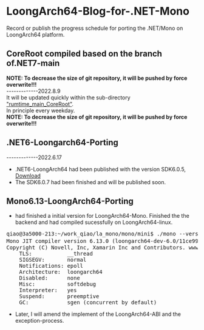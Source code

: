 # LoongArch64-Blog-for-.NET-Mono
Record or  publish the progress schedule for porting the .NET/Mono on LoongArch64 platform.


## CoreRoot compiled based on the branch of.NET7-main
**NOTE: To decrease the size of git repository, it will be pushed by force overwrite!!!**  
-------------2022.8.9  
It will be updated quickly within the sub-directory ["rumtime_main_CoreRoot"](https://github.com/shushanhf/LoongArch64-Blog-for-.NET-Mono/tree/main/rumtime_main_CoreRoot).  
In principle every weekday.  
**NOTE: To decrease the size of git repository, it will be pushed by force overwrite!!!**  

## .NET6-Loongarch64-Porting
-------------2022.6.17
* .NET6-LoongArch64 had been published with the version SDK6.0.5,  [Download](http://www.loongnix.cn/zh/api/dotnet/)
* The SDK6.0.7 had been finished and will be published soon.


## Mono6.13-LoongArch64-Porting
* had finished a initial version for LoongArch64-Mono.
Finished the the backend and had compiled sucessfully on LoongArch64-linux.
<pre>
qiao@3a5000-213:~/work_qiao/la_mono/mono/mini$ ./mono --version
Mono JIT compiler version 6.13.0 (loongarch64-dev-6.0/11ce995f841 2021年 11月 02日 星期二 07:54:19 UTC)
Copyright (C) Novell, Inc, Xamarin Inc and Contributors. www.mono-project.com
	TLS:           __thread
	SIGSEGV:       normal
	Notifications: epoll
	Architecture:  loongarch64
	Disabled:      none
	Misc:          softdebug 
	Interpreter:   yes
	Suspend:       preemptive
	GC:            sgen (concurrent by default)
</pre>
* Later, I will amend the implement of the LoongArch64-ABI and the exception-process.
